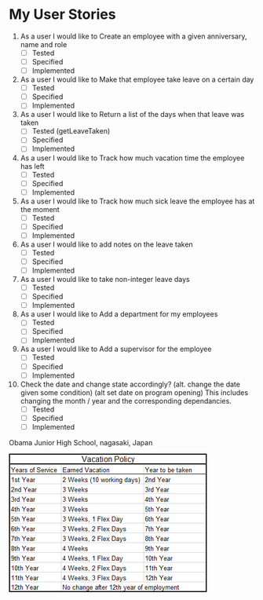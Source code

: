# My User Stories
1. As a user I would like to Create an employee with a given anniversary, name and role
    - [ ] Tested
    - [ ] Specified
    - [ ] Implemented
2. As a user I would like to Make that employee take leave on a certain day
    - [ ] Tested
    - [ ] Specified
    - [ ] Implemented
3. As a user I would like to Return a list of the days when that leave was taken
    - [ ] Tested (getLeaveTaken)
    - [ ] Specified
    - [ ] Implemented
4. As a user I would like to Track how much vacation time the employee has left
    - [ ] Tested
    - [ ] Specified
    - [ ] Implemented
5. As a user I would like to Track how much  sick leave the employee has at the moment
    - [ ] Tested
    - [ ] Specified
    - [ ] Implemented
6. As a user I would like to add notes on the leave taken
    - [ ] Tested
    - [ ] Specified
    - [ ] Implemented
7. As a user I would like to take non-integer leave days
    - [ ] Tested
    - [ ] Specified
    - [ ] Implemented
8. As a user I would like to Add a department for my employees
    - [ ] Tested
    - [ ] Specified
    - [ ] Implemented
9. As a user I would like to Add a supervisor for the employee
    - [ ] Tested
    - [ ] Specified
    - [ ] Implemented
10. Check the date and change state accordingly? 
(alt. change the date given some condition)
(alt set date on program opening)
This includes changing the month / year and the corresponding dependancies.
    - [ ] Tested
    - [ ] Specified
    - [ ] Implemented

Obama Junior High School, nagasaki, Japan

![img.png](img.png)
